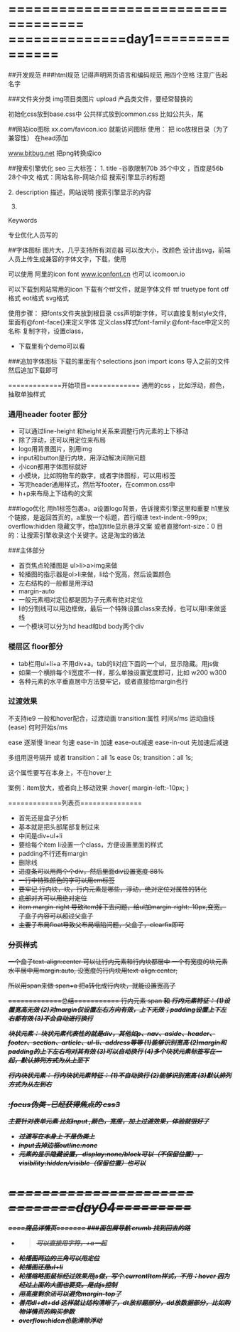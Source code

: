 ===================================
==============day1===============
==================================
##开发规范
###html规范
记得声明网页语言和编码规范
用四个空格
注意广告起名字

###文件夹分类
img项目类图片
upload 产品类文件，要经常替换的

初始化css放到base.css中
公共样式放到common.css 比如公共头，尾

##网站ico图标
xx.com/favicon.ico 就能访问图标
使用：
把 ico放根目录（为了兼容性）
在head添加
<link rel="shortcut icon" href="favicon.ico" type="image/x-icon">

www.bitbug.net 把png转换成ico

##搜索引擎优化 seo
三大标签：
1.
title -谷歌限制70b 35个中文 ，百度是56b 28个中文
格式：网站名称-网站介绍
搜索引擎显示的标题
<title></title>
2.
description 描述，网站说明
<meta name="description" content="xxx">
搜索引擎显示的内容

3. 
Keywords
<meta name="Keywords" content="content">

专业优化人员写的

##字体图标
图片大，几乎支持所有浏览器
可以改大小，改颜色
设计出svg，前端人员上传生成兼容的字体文字，下载，使用

可以使用 阿里的icon font
www.iconfont.cn
也可以
icomoon.io

可以下载到网站常用的icon
下载有个ttf文件，就是字体文件
ttf  truetype font
otf格式 eot格式 svg格式

使用步骤：
把fonts文件夹放到根目录
css声明新字体，可以直接复制style文件,里面有@font-face{}来定义字体
定义class样式font-family:@font-face中定义的名称
复制字符，设置class，
* 下载里有个demo可以看

###追加字体图标
下载的里面有个selections.json
import icons 导入之前的文件
然后追加下载即可

=============开始项目=============
通用的css ，比如浮动，颜色，抽取单独样式
### 通用header footer 部分
* 可以通过line-height 和height关系来调整行内元素的上下移动
* 除了浮动，还可以用定位来布局
* logo用背景图片，别用img
* input和button是行内块，用浮动解决间隙问题
* 小icon都用字体图标就好
* 小模块，比如购物车的数字，或者字体图标，可以用i标签
* 写完header通用样式，然后写footer，在common.css中
* h+p来布局上下结构的文案


###logo优化
用h1标签包裹a，a设置logo背景，告诉搜索引擎这里和重要
h1里放个链接，是返回首页的，a里放一个标题，首行缩进 text-indent:-999px;
overflow:hidden 隐藏文字，给a加title显示悬浮文案
或者直接font-size：0
目的：让搜索引擎收录这个关键字。这是淘宝的做法

###主体部分
* 首页焦点轮播图是 ul>li>a>img来做 
* 轮播图的指示器是ol>li来做，li给个宽高，然后设置颜色
* 左右结构的一般都是用浮动
* margin-auto
* 一般元素相对定位都是因为子元素有绝对定位
* li的分割线可以用边框做，最后一个特殊设置class来去掉，也可以用li来做竖线
* 一个模块可以分为hd head和bd body两个div

### 楼层区 floor部分
* tab栏用ul+li+a 不用div+a。tab的li对应下面的一个ul，显示隐藏。用js做
* 如果一个横排每个li宽度不一样，那么单独设置宽度即可，比如 w200 w300
* 各种元素的水平垂直居中方法要牢记，或者直接给margin也行


### 过渡效果
不支持ie9
一般和hover配合，过渡动画
transition:属性 时间s/ms 运动曲线(ease) 何时开始s/ms

ease 逐渐慢
linear 匀速
ease-in 加速
ease-out减速
ease-in-out 先加速后减速

多组用逗号隔开
或者
transition：all 1s ease 0s;
transition：all 1s;

这个属性要写在本身上，不在hover上

案例：item放大，或者向上移动效果
:hover{
	margin-left:-10px;
}

=============列表页===============
* 首先还是盒子分析
* 基本就是把头部尾部复制过来
* 中间是div+ul+li
* 要给每个item li设置一个class，方便设置里面的样式
* padding不行还有margin 
* 删除线 <s> <del>
* 进度条可以用两个个div，然后里面div设置宽度 88%
* 一行中特殊颜色的字可以用em标签
* 要牢记 行内块，块，行内元素是哪些，浮动，绝对定位对属性的转化
* 底部对齐可以用绝对定位
* item margin-right 导致item掉下去问题，给ul加margin-right:-10px,变宽。子盒子内容可以超过父盒子
* 主要子布局float导致父布局塌陷问题，父盒子，clearfix即可
### 分页样式
一个盒子text-align:center 可以让行内元素和行内块都居中
一个有宽度的块元素水平居中用margin:auto, 没宽度的行内块用text-align:center;

所以用span来做
span+a 把a转化成行内块，就能设置宽高了




=============总结===========
行内元素
span <b>和<i> 
行内元素特征：
(1)设置宽高无效
(2)对margin仅设置左右方向有效，上下无效；padding设置上下左右都有效
(3)不会自动进行换行

块状元素：
块状元素代表性的就是div，其他如p、nav、aside、header、footer、section、article、ul-li、address等等
(1)能够识别宽高
(2)margin和padding的上下左右均对其有效
(3)可以自动换行
(4)多个块状元素标签写在一起，默认排列方式为从上至下

行内块状元素：
行内块状元素特征：
(1)不自动换行
(2)能够识别宽高
(3)默认排列方式为从左到右

### :focus伪类 -已经获得焦点的 css3
主要针对表单元素 比如input 
,颜色，宽度，加上过渡效果，体验就很好了

* 过渡写在本身上 不是伪类上
* input去掉边框outline:none
* 元素的显示隐藏设置， display:none/block可以（不保留位置），visibility:hidden/visible（保留位置）也可以


======================
========day04=========
======================
====商品详情页=======
###面包屑导航 crumb
找到回去的路
* >可以直接用字符，+a一起
* 轮播图两边的三角可以用定位
* 轮播图还是ul+li
* 轮播缩略图鼠标经过效果用js做，写个.currentItem样式，不用：hover
因为经过上面的大图也要变。是由js控制
* 用高度剩余法可以避免margin-top了
* 善用dl+dt+dd 这样就让结构清晰了，dt放标题部分，dd放数据部分，比如购物详情页的购买参数
* overflow:hiden也能清除浮动










